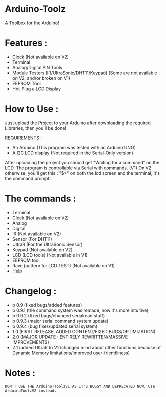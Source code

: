 # Arduino-Toolz
 A Toolbox for the Arduino!

# Features :

 - Clock (Not available on V2)
 - Terminal
 - Analog/Digital PIN Tools
 - Module Testers (IR/UltraSonic/DHT11/Keypad) (Some are not available on V2, and/or broken on V1)
 - EEPROM Tool
 - Hot-Plug a LCD Display

 # How to Use :

Just upload the Project to your Arduino after downloading the required Libraries, then you'll be done!

 REQUIREMENTS :
 - An Arduino (This program was tested with an Arduino UNO)
 - A I2C LCD display (Not required in the Serial-Only version)

After uploading the project you should get "Waiting for a command" on the LCD. The program is controllable via Serial with commands. (V1)
On V2 otherwise, you'll get this : "$>" on both the lcd screen and the terminal, it's the command prompt.

# The commands : 

 - Terminal
 - Clock (Not available on V2)
 - Analog
 - Digital
 - IR (Not available on V2)
 - Sensor (For DHT11) 
 - UltraR (For the UltraSonic Sensor)
 - Keypad (Not available on V2)
 - LCD (LCD tools) (Not available in V1)
 - EEPROM tool
 - Rave (pattern for LCD TEST) (Not available on V1)
 - Help
 
# Changelog :

 - b 0.9 (fixed bugs/added features)
 - b 0.9.1 (the command system was remade, now it's more intuitive)
 - b 0.9.2 (fixed bugs/changed serialread stuff)
 - b 0.9.3 (major serial command system update)
 - b 0.9.4 (bug fixes/updated serial system)
 - 1.0 (FIRST RELEASE! ADDED CONTENT/FIXED BUGS/OPTIMIZATION)
 - 2.0 (MAJOR UPDATE : ENTIRELY REWRITTEN/MASSIVE IMPROVEMENTS)
 - 2.1 (added UltraR to V2/changed mind about other functions because of Dynamic Memory limitations/improved user-friendliness)
 
# Notes :

	DON'T USE THE Arduino-ToolzV1 AS IT'S BUGGY AND DEPRECATED NOW, Use ArduinoToolzV2 instead.
